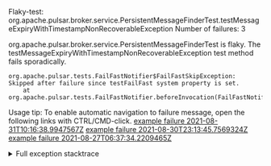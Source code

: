         
Flaky-test: org.apache.pulsar.broker.service.PersistentMessageFinderTest.testMessageExpiryWithTimestampNonRecoverableException
Number of failures: 3

org.apache.pulsar.broker.service.PersistentMessageFinderTest is flaky. The testMessageExpiryWithTimestampNonRecoverableException test method fails sporadically.

```
org.apache.pulsar.tests.FailFastNotifier$FailFastSkipException: Skipped after failure since testFailFast system property is set.
	at org.apache.pulsar.tests.FailFastNotifier.beforeInvocation(FailFastNotifier.java:88)

```

Usage tip: To enable automatic navigation to failure message, open the following links with CTRL/CMD-click.
[example failure 2021-08-31T10:16:38.9947567Z](https://github.com/apache/pulsar/runs/3471501156?check_suite_focus=true#step:10:1375)
[example failure 2021-08-30T23:13:45.7569324Z](https://github.com/apache/pulsar/runs/3467152431?check_suite_focus=true#step:9:635)
[example failure 2021-08-27T06:37:34.2209465Z](https://github.com/apache/pulsar/runs/3440411059?check_suite_focus=true#step:9:2557)


<details>
<summary>Full exception stacktrace</summary>
<code><pre>
org.apache.pulsar.tests.FailFastNotifier$FailFastSkipException: Skipped after failure since testFailFast system property is set.
	at org.apache.pulsar.tests.FailFastNotifier.beforeInvocation(FailFastNotifier.java:88)

</pre></code>
</details>

